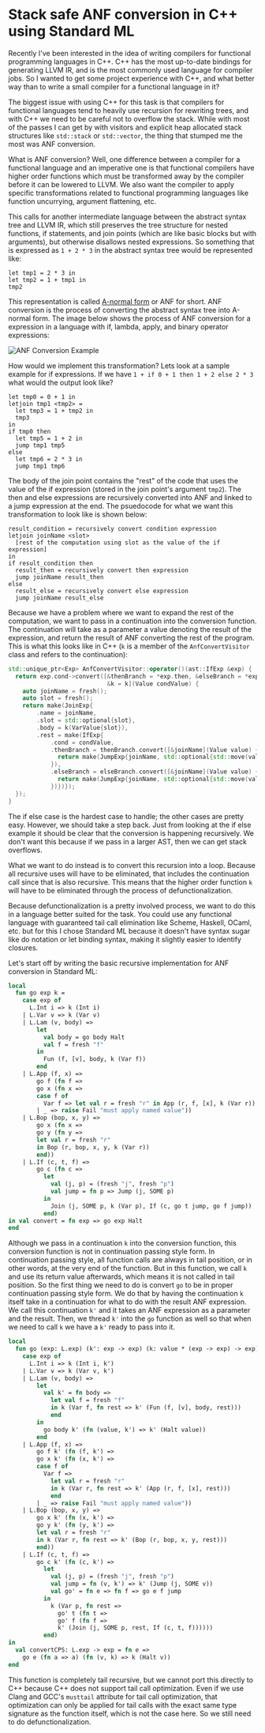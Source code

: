 Stack safe ANF conversion in C++ using Standard ML
==================================================

Recently I've been interested in the idea of writing compilers for
functional programming languages in C++. C++ has the most up-to-date bindings
for generating LLVM IR, and is the most commonly used language for compiler jobs.
So I wanted to get some project experience with C++, and what better way than to
write a small compiler for a functional language in it?

The biggest issue with using C++ for this task is that compilers for functional languages
tend to heavily use recursion for rewriting trees, and with C++ we need to be careful not
to overflow the stack. While with most of the passes I can get by with visitors and explicit
heap allocated stack structures like `std::stack` or `std::vector`, the thing that
stumped me the most was ANF conversion.

What is ANF conversion? Well, one difference between a compiler for a functional language
and an imperative one is that functional compilers have higher order functions which must
be transformed away by the compiler before it can be lowered to LLVM. We also want the compiler to apply specific transformations related to functional programming languages like function uncurrying, argument flattening, etc.

This calls for another intermediate language between the abstract syntax tree and LLVM IR,
which still preserves the tree structure for nested functions, if statements, and join points (which are like basic blocks but with arguments), but otherwise disallows nested expressions. So something that is expressed as `1 + 2 * 3` in the abstract syntax tree
would be represented like:

```
let tmp1 = 2 * 3 in
let tmp2 = 1 + tmp1 in
tmp2
```

This representation is called [A-normal form](https://en.wikipedia.org/wiki/A-normal_form) or ANF for short. ANF conversion is the process of converting the abstract syntax tree into A-normal form. The image below shows the process of ANF conversion for a
expression in a language with if, lambda, apply, and binary operator expressions:

![ANF Conversion Example](anfconvert.png)

How would we implement this transformation? Lets look at a sample example for
if expressions. If we have `1 + if 0 + 1 then 1 + 2 else 2 * 3` what would the output look like?

```
let tmp0 = 0 + 1 in
letjoin tmp1 <tmp2> =
  let tmp3 = 1 + tmp2 in
  tmp3
in
if tmp0 then
  let tmp5 = 1 + 2 in
  jump tmp1 tmp5
else
  let tmp6 = 2 * 3 in
  jump tmp1 tmp6
```

The body of the join point contains the "rest" of the code that uses the value of the if expression (stored in the join point's argument `tmp2`). The
then and else expressions are recursively converted into ANF and linked to a jump expression at the end. The psuedocode for what we want this
transformation to look like is shown below:

```
result_condition = recursively convert condition expression
letjoin joinName <slot>
  [rest of the computation using slot as the value of the if expression]
in
if result_condition then
  result_then = recursively convert then expression
  jump joinName result_then
else
  result_else = recursively convert else expression
  jump joinName result_else
```

Because we have a problem where we want to expand the rest of the computation, we want to pass in a continuation into the conversion
function. The continuation will take as a parameter a value denoting the result of the expression, and return the result of ANF converting the rest of the program. This is what this looks like in C++ (`k` is a member of the `AnfConvertVisitor` class and refers to the continuation):

```cpp
std::unique_ptr<Exp> AnfConvertVisitor::operator()(ast::IfExp &exp) {
  return exp.cond->convert([&thenBranch = *exp.then, &elseBranch = *exp.els,
                            &k = k](Value condValue) {
    auto joinName = fresh();
    auto slot = fresh();
    return make(JoinExp{
        .name = joinName,
        .slot = std::optional{slot},
        .body = k(VarValue{slot}),
        .rest = make(IfExp{
            .cond = condValue,
            .thenBranch = thenBranch.convert([&joinName](Value value) {
              return make(JumpExp{joinName, std::optional{std::move(value)}});
            }),
            .elseBranch = elseBranch.convert([&joinName](Value value) {
              return make(JumpExp{joinName, std::optional{std::move(value)}});
            })})});
  });
}
```

The if else case is the hardest case to handle; the other cases are pretty easy. However, we should take a step back. Just from looking at the if else example it should be clear that the conversion is
happening recursively. We don't want this because if we pass in a larger
AST, then we can get stack overflows.

What we want to do instead is to convert this recursion into a loop. Because
all recursive uses will have to be eliminated, that includes the continuation
call since that is also recursive. This means that the higher order function
`k` will have to be eliminated through the process of defunctionalization.

Because defunctionalization is a pretty involved process, we want to do this
in a language better suited for the task. You could use any functional language with guaranteed tail call elimination like Scheme, Haskell, OCaml, etc. but for this I chose Standard ML because it doesn't have syntax sugar like do notation or let binding syntax, making it slightly easier to identify closures.

Let's start off by writing the basic recursive implementation for ANF
conversion in Standard ML:

```sml
local
  fun go exp k =
    case exp of
      L.Int i => k (Int i)
    | L.Var v => k (Var v)
    | L.Lam (v, body) =>
        let
          val body = go body Halt
          val f = fresh "f"
        in
          Fun (f, [v], body, k (Var f))
        end
    | L.App (f, x) =>
        go f (fn f =>
        go x (fn x =>
        case f of
          Var f => let val r = fresh "r" in App (r, f, [x], k (Var r)) end
        | _ => raise Fail "must apply named value"))
    | L.Bop (bop, x, y) =>
        go x (fn x =>
        go y (fn y =>
        let val r = fresh "r"
        in Bop (r, bop, x, y, k (Var r))
        end))
    | L.If (c, t, f) =>
        go c (fn c =>
          let
            val (j, p) = (fresh "j", fresh "p")
            val jump = fn p => Jump (j, SOME p)
          in
            Join (j, SOME p, k (Var p), If (c, go t jump, go f jump))
          end)
in val convert = fn exp => go exp Halt
end
```

Although we pass in a continuation `k` into the conversion function,
this conversion function is not in continuation passing style form.
In continuation passing style, all function calls are always in
tail position, or in other words, at the very end of the function.
But in this function, we call `k` and use its return value afterwards,
which means it is not called in tail position. So the first thing we need to do
is convert `go` to be in proper continuation passing style form. We do that by
having the continuation `k` itself take in a continuation for what to do
with the result ANF expression. We call this continuation `k'` and it takes
an ANF expression as a parameter and the result. Then, we thread `k'` into
the `go` function as well so that when we need to call `k` we have a `k'` ready
to pass into it.

```sml
local
  fun go (exp: L.exp) (k': exp -> exp) (k: value * (exp -> exp) -> exp) : exp =
    case exp of
      L.Int i => k (Int i, k')
    | L.Var v => k (Var v, k')
    | L.Lam (v, body) =>
        let
          val k' = fn body =>
            let val f = fresh "f"
            in k (Var f, fn rest => k' (Fun (f, [v], body, rest)))
            end
        in
          go body k' (fn (value, k') => k' (Halt value))
        end
    | L.App (f, x) =>
        go f k' (fn (f, k') =>
        go x k' (fn (x, k') =>
        case f of
          Var f =>
            let val r = fresh "r"
            in k (Var r, fn rest => k' (App (r, f, [x], rest)))
            end
        | _ => raise Fail "must apply named value"))
    | L.Bop (bop, x, y) =>
        go x k' (fn (x, k') =>
        go y k' (fn (y, k') =>
        let val r = fresh "r"
        in k (Var r, fn rest => k' (Bop (r, bop, x, y, rest)))
        end))
    | L.If (c, t, f) =>
        go c k' (fn (c, k') =>
          let
            val (j, p) = (fresh "j", fresh "p")
            val jump = fn (v, k') => k' (Jump (j, SOME v))
            val go' = fn e => fn f => go e f jump
          in
            k (Var p, fn rest =>
              go' t (fn t =>
              go' f (fn f =>
              k' (Join (j, SOME p, rest, If (c, t, f))))))
          end)
in
  val convertCPS: L.exp -> exp = fn e =>
    go e (fn a => a) (fn (v, k) => k (Halt v))
end
```

This function is completely tail recursive, but we cannot port this directly to C++ because C++ does not support tail call optimization. Even if
we use Clang and GCC's `musttail` attribute for tail call optimization,
that optimization can only be applied for tail calls with the exact same
type signature as the function itself, which is not the case here. So we still need to do defunctionalization.